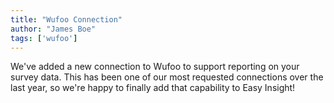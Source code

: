 ```yaml
---
title: "Wufoo Connection"
author: "James Boe"
tags: ['wufoo']
---
```

We've added a new connection to Wufoo to support reporting on your survey data.<!--more--> This has been one of our most requested connections over the last year, so we're happy to finally add that capability to Easy Insight!